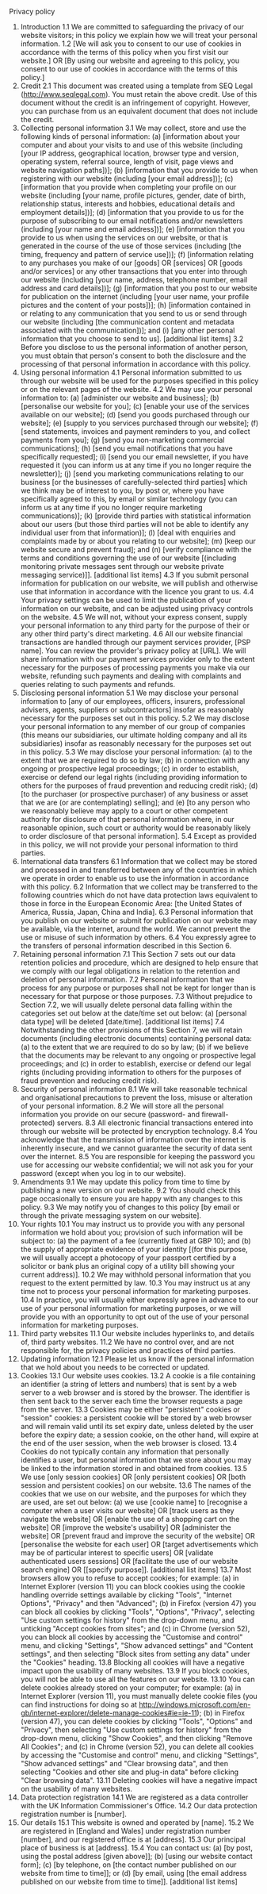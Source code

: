 Privacy policy
1.  Introduction
1.1 We are committed to safeguarding the privacy of our website visitors; in this policy we explain how we will treat your personal information.
1.2 [We will ask you to consent to our use of cookies in accordance with the terms of this policy when you first visit our website.] OR [By using our website and agreeing to this policy, you consent to our use of cookies in accordance with the terms of this policy.]
2.  Credit
2.1 This document was created using a template from SEQ Legal (http://www.seqlegal.com).
You must retain the above credit. Use of this document without the credit is an infringement of copyright. However, you can purchase from us an equivalent document that does not include the credit.
3.  Collecting personal information
3.1 We may collect, store and use the following kinds of personal information: 
(a) [information about your computer and about your visits to and use of this website (including [your IP address, geographical location, browser type and version, operating system, referral source, length of visit, page views and website navigation paths])];
(b) [information that you provide to us when registering with our website (including [your email address])];
(c) [information that you provide when completing your profile on our website (including [your name, profile pictures, gender, date of birth, relationship status, interests and hobbies, educational details and employment details])];
(d) [information that you provide to us for the purpose of subscribing to our email notifications and/or newsletters (including [your name and email address])];
(e) [information that you provide to us when using the services on our website, or that is generated in the course of the use of those services (including [the timing, frequency and pattern of service use])];
(f) [information relating to any purchases you make of our [goods] OR [services] OR [goods and/or services] or any other transactions that you enter into through our website (including [your name, address, telephone number, email address and card details])];
(g) [information that you post to our website for publication on the internet (including [your user name, your profile pictures and the content of your posts])];
(h) [information contained in or relating to any communication that you send to us or send through our website (including [the communication content and metadata associated with the communication])]; and
(i) [any other personal information that you choose to send to us].
[additional list items]
3.2 Before you disclose to us the personal information of another person, you must obtain that person's consent to both the disclosure and the processing of that personal information in accordance with this policy.
4.  Using personal information
4.1 Personal information submitted to us through our website will be used for the purposes specified in this policy or on the relevant pages of the website.
4.2 We may use your personal information to: 
(a) [administer our website and business];
(b) [personalise our website for you];
(c) [enable your use of the services available on our website];
(d) [send you goods purchased through our website];
(e) [supply to you services purchased through our website];
(f) [send statements, invoices and payment reminders to you, and collect payments from you];
(g) [send you non-marketing commercial communications];
(h) [send you email notifications that you have specifically requested];
(i) [send you our email newsletter, if you have requested it (you can inform us at any time if you no longer require the newsletter)];
(j) [send you marketing communications relating to our business [or the businesses of carefully-selected third parties] which we think may be of interest to you, by post or, where you have specifically agreed to this, by email or similar technology (you can inform us at any time if you no longer require marketing communications)];
(k) [provide third parties with statistical information about our users (but those third parties will not be able to identify any individual user from that information)];
(l) [deal with enquiries and complaints made by or about you relating to our website];
(m) [keep our website secure and prevent fraud]; and
(n) [verify compliance with the terms and conditions governing the use of our website [(including monitoring private messages sent through our website private messaging service)]].
[additional list items]
4.3 If you submit personal information for publication on our website, we will publish and otherwise use that information in accordance with the licence you grant to us.
4.4 Your privacy settings can be used to limit the publication of your information on our website, and can be adjusted using privacy controls on the website.
4.5 We will not, without your express consent, supply your personal information to any third party for the purpose of their or any other third party's direct marketing.
4.6 All our website financial transactions are handled through our payment services provider, [PSP name]. You can review the provider's privacy policy at [URL]. We will share information with our payment services provider only to the extent necessary for the purposes of processing payments you make via our website, refunding such payments and dealing with complaints and queries relating to such payments and refunds.
5.  Disclosing personal information
5.1 We may disclose your personal information to [any of our employees, officers, insurers, professional advisers, agents, suppliers or subcontractors] insofar as reasonably necessary for the purposes set out in this policy.
5.2 We may disclose your personal information to any member of our group of companies (this means our subsidiaries, our ultimate holding company and all its subsidiaries) insofar as reasonably necessary for the purposes set out in this policy.
5.3 We may disclose your personal information: 
(a) to the extent that we are required to do so by law;
(b) in connection with any ongoing or prospective legal proceedings;
(c) in order to establish, exercise or defend our legal rights (including providing information to others for the purposes of fraud prevention and reducing credit risk);
(d) [to the purchaser (or prospective purchaser) of any business or asset that we are (or are contemplating) selling]; and
(e) [to any person who we reasonably believe may apply to a court or other competent authority for disclosure of that personal information where, in our reasonable opinion, such court or authority would be reasonably likely to order disclosure of that personal information].
5.4 Except as provided in this policy, we will not provide your personal information to third parties.
6.  International data transfers
6.1 Information that we collect may be stored and processed in and transferred between any of the countries in which we operate in order to enable us to use the information in accordance with this policy.
6.2 Information that we collect may be transferred to the following countries which do not have data protection laws equivalent to those in force in the European Economic Area: [the United States of America, Russia, Japan, China and India].
6.3 Personal information that you publish on our website or submit for publication on our website may be available, via the internet, around the world. We cannot prevent the use or misuse of such information by others.
6.4 You expressly agree to the transfers of personal information described in this Section 6.
7.  Retaining personal information
7.1 This Section 7 sets out our data retention policies and procedure, which are designed to help ensure that we comply with our legal obligations in relation to the retention and deletion of personal information.
7.2 Personal information that we process for any purpose or purposes shall not be kept for longer than is necessary for that purpose or those purposes.
7.3 Without prejudice to Section 7.2, we will usually delete personal data falling within the categories set out below at the date/time set out below:
(a) [personal data type] will be deleted [date/time].
[additional list items]
7.4 Notwithstanding the other provisions of this Section 7, we will retain documents (including electronic documents) containing personal data: 
(a) to the extent that we are required to do so by law;
(b) if we believe that the documents may be relevant to any ongoing or prospective legal proceedings; and
(c) in order to establish, exercise or defend our legal rights (including providing information to others for the purposes of fraud prevention and reducing credit risk).
8.  Security of personal information
8.1 We will take reasonable technical and organisational precautions to prevent the loss, misuse or alteration of your personal information.
8.2 We will store all the personal information you provide on our secure (password- and firewall-protected) servers.
8.3 All electronic financial transactions entered into through our website will be protected by encryption technology.
8.4 You acknowledge that the transmission of information over the internet is inherently insecure, and we cannot guarantee the security of data sent over the internet.
8.5 You are responsible for keeping the password you use for accessing our website confidential; we will not ask you for your password (except when you log in to our website).
9.  Amendments
9.1 We may update this policy from time to time by publishing a new version on our website.
9.2 You should check this page occasionally to ensure you are happy with any changes to this policy.
9.3 We may notify you of changes to this policy [by email or through the private messaging system on our website].
10. Your rights
10.1    You may instruct us to provide you with any personal information we hold about you; provision of such information will be subject to: 
(a) the payment of a fee (currently fixed at GBP 10); and
(b) the supply of appropriate evidence of your identity [(for this purpose, we will usually accept a photocopy of your passport certified by a solicitor or bank plus an original copy of a utility bill showing your current address)].
10.2    We may withhold personal information that you request to the extent permitted by law.
10.3    You may instruct us at any time not to process your personal information for marketing purposes.
10.4    In practice, you will usually either expressly agree in advance to our use of your personal information for marketing purposes, or we will provide you with an opportunity to opt out of the use of your personal information for marketing purposes.
11. Third party websites
11.1    Our website includes hyperlinks to, and details of, third party websites.
11.2    We have no control over, and are not responsible for, the privacy policies and practices of third parties.
12. Updating information
12.1    Please let us know if the personal information that we hold about you needs to be corrected or updated.
13. Cookies
13.1    Our website uses cookies.
13.2    A cookie is a file containing an identifier (a string of letters and numbers) that is sent by a web server to a web browser and is stored by the browser. The identifier is then sent back to the server each time the browser requests a page from the server.
13.3    Cookies may be either "persistent" cookies or "session" cookies: a persistent cookie will be stored by a web browser and will remain valid until its set expiry date, unless deleted by the user before the expiry date; a session cookie, on the other hand, will expire at the end of the user session, when the web browser is closed.
13.4    Cookies do not typically contain any information that personally identifies a user, but personal information that we store about you may be linked to the information stored in and obtained from cookies.
13.5    We use [only session cookies] OR [only persistent cookies] OR [both session and persistent cookies] on our website.
13.6    The names of the cookies that we use on our website, and the purposes for which they are used, are set out below:
(a) we use [cookie name] to [recognise a computer when a user visits our website] OR [track users as they navigate the website] OR [enable the use of a shopping cart on the website] OR [improve the website's usability] OR [administer the website] OR [prevent fraud and improve the security of the website] OR [personalise the website for each user] OR [target advertisements which may be of particular interest to specific users] OR [validate authenticated users sessions] OR [facilitate the use of our website search engine] OR [[specify purpose]].
[additional list items]
13.7    Most browsers allow you to refuse to accept cookies; for example: 
(a) in Internet Explorer (version 11) you can block cookies using the cookie handling override settings available by clicking "Tools", "Internet Options", "Privacy" and then "Advanced";
(b) in Firefox (version 47) you can block all cookies by clicking "Tools", "Options", "Privacy", selecting "Use custom settings for history" from the drop-down menu, and unticking "Accept cookies from sites"; and
(c) in Chrome (version 52), you can block all cookies by accessing the "Customise and control" menu, and clicking "Settings", "Show advanced settings" and "Content settings", and then selecting "Block sites from setting any data" under the "Cookies" heading.
13.8    Blocking all cookies will have a negative impact upon the usability of many websites.
13.9    If you block cookies, you will not be able to use all the features on our website.
13.10   You can delete cookies already stored on your computer; for example:
(a) in Internet Explorer (version 11), you must manually delete cookie files (you can find instructions for doing so at http://windows.microsoft.com/en-gb/internet-explorer/delete-manage-cookies#ie=ie-11);
(b) in Firefox (version 47), you can delete cookies by clicking "Tools", "Options" and "Privacy", then selecting "Use custom settings for history" from the drop-down menu, clicking "Show Cookies", and then clicking "Remove All Cookies"; and
(c) in Chrome (version 52), you can delete all cookies by accessing the "Customise and control" menu, and clicking "Settings", "Show advanced settings" and "Clear browsing data", and then selecting "Cookies and other site and plug-in data" before clicking "Clear browsing data".
13.11   Deleting cookies will have a negative impact on the usability of many websites.
14. Data protection registration
14.1    We are registered as a data controller with the UK Information Commissioner's Office.
14.2    Our data protection registration number is [number].
15. Our details
15.1    This website is owned and operated by [name].
15.2    We are registered in [England and Wales] under registration number [number], and our registered office is at [address].
15.3    Our principal place of business is at [address].
15.4    You can contact us:
(a) [by post, using the postal address [given above]];
(b) [using our website contact form];
(c) [by telephone, on [the contact number published on our website from time to time]]; or
(d) [by email, using [the email address published on our website from time to time]].
[additional list items]